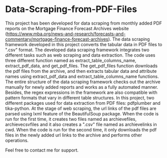 # Data-Scraping-from-PDF-Files
This project has been developed for data scraping from monthly added PDF reports on the Mortgage Finance Forecast Archives website (https://www.mba.org/news-and-research/forecasts-and-commentary/mortgage-finance-forecast-archives). The data scraping framework developed in this project converts the tabular data in PDF files to ".csv" format. The developed data scraping framework integrates two different tasks such as web scraping and data extraction. The code uses three different function named as extract_table_columns_name, extract_pdf_data, and get_pdf_files. The get_pdf_files function downloads the pdf files from the archive, and then extracts tabular data and attribute names using extract_pdf_data and extract_table_columns_name functions. The entire structure of the data scraping framework checks out the archive manually for newly added reports and works as a fully automated manner. Besides, the regex expressions in the framework are also compatible with pattern formats that vary in different table structures.  In this project, two different packages used for data extraction from PDF files: pdfplumber and tika-python. At the stage of web scraping, the url links of the pdf files are parsed using lxml feature of the BeautifulSoup package.  When the code is run for the first time, it creates two files named as archievefiles, archievecsvfiles and it also creates a ".csv" file named as archievelinks in cwd. When the code is run for the second time, it only downloads the pdf files in the newly added url links to the archive and performs other operations. 

Feel free to contact me for support.
